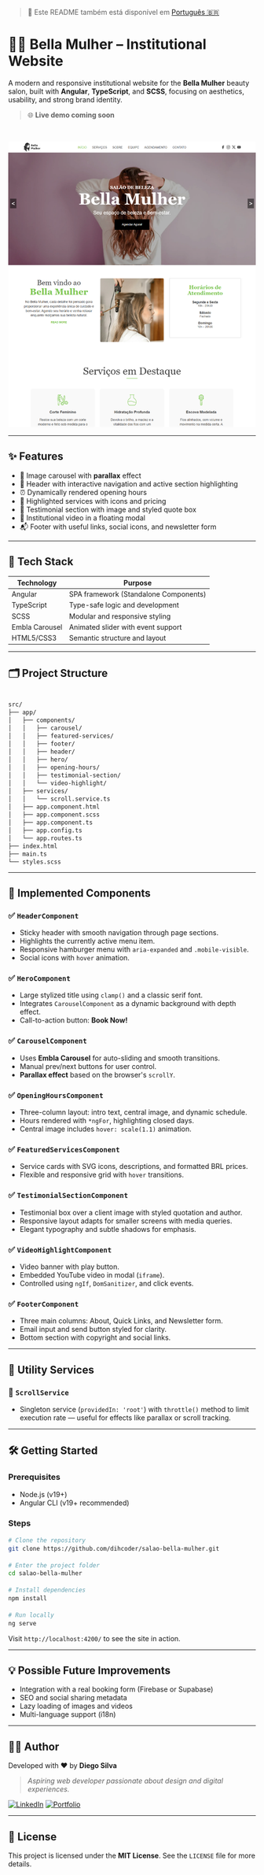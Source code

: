 > 📘 Este README também está disponível em [Português 🇧🇷](./README.pt-br.md)

# 💇‍♀️ Bella Mulher – Institutional Website

A modern and responsive institutional website for the **Bella Mulher** beauty salon, built with **Angular**, **TypeScript**, and **SCSS**, focusing on aesthetics, usability, and strong brand identity.

> 🌐 **Live demo coming soon**

<br/>

![Bella Mulher Preview](website-preview.png)

---

## ✨ Features

- 🌟 Image carousel with **parallax** effect
- 🧭 Header with interactive navigation and active section highlighting
- ⏰ Dynamically rendered opening hours
- 💅 Highlighted services with icons and pricing
- 💬 Testimonial section with image and styled quote box
- 🎥 Institutional video in a floating modal
- 📬 Footer with useful links, social icons, and newsletter form

---

## 🧠 Tech Stack

| Technology     | Purpose                            |
|----------------|------------------------------------|
| Angular        | SPA framework (Standalone Components) |
| TypeScript     | Type-safe logic and development     |
| SCSS           | Modular and responsive styling      |
| Embla Carousel | Animated slider with event support  |
| HTML5/CSS3     | Semantic structure and layout       |

---

## 🗂️ Project Structure

```

src/
├── app/
│   ├── components/
│   │   ├── carousel/
│   │   ├── featured-services/
│   │   ├── footer/
│   │   ├── header/
│   │   ├── hero/
│   │   ├── opening-hours/
│   │   ├── testimonial-section/
│   │   └── video-highlight/
│   ├── services/
│   │   └── scroll.service.ts
│   ├── app.component.html
│   ├── app.component.scss
│   ├── app.component.ts
│   ├── app.config.ts
│   └── app.routes.ts
├── index.html
├── main.ts
└── styles.scss

````

---

## 🧩 Implemented Components

### ✅ `HeaderComponent`
- Sticky header with smooth navigation through page sections.
- Highlights the currently active menu item.
- Responsive hamburger menu with `aria-expanded` and `.mobile-visible`.
- Social icons with `hover` animation.

### ✅ `HeroComponent`
- Large stylized title using `clamp()` and a classic serif font.
- Integrates `CarouselComponent` as a dynamic background with depth effect.
- Call-to-action button: **Book Now!**

### ✅ `CarouselComponent`
- Uses **Embla Carousel** for auto-sliding and smooth transitions.
- Manual prev/next buttons for user control.
- **Parallax effect** based on the browser's `scrollY`.

### ✅ `OpeningHoursComponent`
- Three-column layout: intro text, central image, and dynamic schedule.
- Hours rendered with `*ngFor`, highlighting closed days.
- Central image includes `hover: scale(1.1)` animation.

### ✅ `FeaturedServicesComponent`
- Service cards with SVG icons, descriptions, and formatted BRL prices.
- Flexible and responsive grid with `hover` transitions.

### ✅ `TestimonialSectionComponent`
- Testimonial box over a client image with styled quotation and author.
- Responsive layout adapts for smaller screens with media queries.
- Elegant typography and subtle shadows for emphasis.

### ✅ `VideoHighlightComponent`
- Video banner with play button.
- Embedded YouTube video in modal (`iframe`).
- Controlled using `ngIf`, `DomSanitizer`, and click events.

### ✅ `FooterComponent`
- Three main columns: About, Quick Links, and Newsletter form.
- Email input and send button styled for clarity.
- Bottom section with copyright and social links.

---

## 🧮 Utility Services

### 🧩 `ScrollService`
- Singleton service (`providedIn: 'root'`) with `throttle()` method to limit execution rate — useful for effects like parallax or scroll tracking.

---

## 🛠️ Getting Started

### Prerequisites

- Node.js (v19+)
- Angular CLI (v19+ recommended)

### Steps

```bash
# Clone the repository
git clone https://github.com/dihcoder/salao-bella-mulher.git

# Enter the project folder
cd salao-bella-mulher

# Install dependencies
npm install

# Run locally
ng serve
````

Visit `http://localhost:4200/` to see the site in action.

---

## 💡 Possible Future Improvements

* Integration with a real booking form (Firebase or Supabase)
* SEO and social sharing metadata
* Lazy loading of images and videos
* Multi-language support (i18n)

---

## 👨‍💻 Author

Developed with ❤️ by **Diego Silva**

> *Aspiring web developer passionate about design and digital experiences.*

[![LinkedIn](https://img.shields.io/badge/-LinkedIn-blue?style=flat-square\&logo=linkedin)](https://linkedin.com/in/diego-md)
[![Portfolio](https://img.shields.io/badge/-Portfolio-black?style=flat-square\&logo=firefox-browser)](https://dihcoder.github.io/personal-website/)

---

## 📄 License

This project is licensed under the **MIT License**. See the `LICENSE` file for more details.
